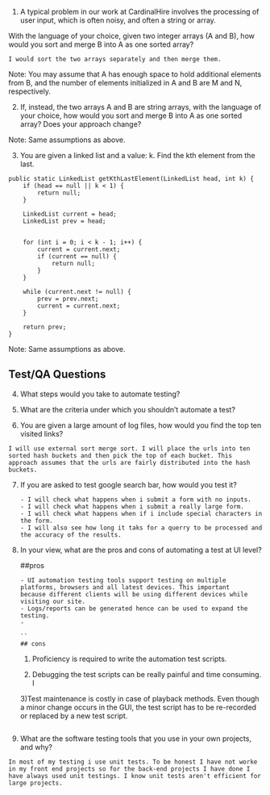1. A typical problem in our work at CardinalHire involves the processing of user input, which is often noisy, and often a string or array.

With the language of your choice, given two integer arrays (A and B), how would you sort and merge B into A as one sorted array?
```
I would sort the two arrays separately and then merge them. 
```

Note: You may assume that A has enough space to hold additional elements from B, and the number of elements initialized in A and B are M and N, respectively.

2. If, instead, the two arrays A and B are string arrays, with the language of your choice, how would you sort and merge B into A as one sorted array? Does your approach change?

Note: Same assumptions as above.

3. You are given a linked list and a value: k. Find the kth element from the last.
```
public static LinkedList getKthLastElement(LinkedList head, int k) {
    if (head == null || k < 1) {
        return null;
    }

    LinkedList current = head;
    LinkedList prev = head;


    for (int i = 0; i < k - 1; i++) {
        current = current.next;
        if (current == null) {
            return null;
        }
    }

    while (current.next != null) {
        prev = prev.next;
        current = current.next;
    }

    return prev;
}

```


Note: Same assumptions as above.

## Test/QA Questions

4. What steps would you take to automate testing?

5. What are the criteria under which you shouldn’t automate a test?

6. You are given a large amount of log files, how would you find the top ten visited links?
```
I will use external sort merge sort. I will place the urls into ten sorted hash buckets and then pick the top of each bucket. This approach assumes that the urls are fairly distributed into the hash buckets. 
```

7. If you are asked to test google search bar, how would you test it?
    ```
    - I will check what happens when i submit a form with no inputs.
    - I will check what happens when i submit a really large form.
    - I will check what happens when if i include special characters in the form.
    - I will also see how long it taks for a querry to be processed and the accuracy of the results.
    ```


8. In your view, what are the pros and cons of automating a test at UI level?
    
    ##pros
    ```
    - UI automation testing tools support testing on multiple platforms, browsers and all latest devices. This important            because different clients will be using different devices while visiting our site.
    - Logs/reports can be generated hence can be used to expand the testing.
    - 
   
    ``
    ## cons
    ```
   1) Proficiency is required to write the automation test scripts.

   2) Debugging the test scripts can be really painful and time consuming. I

   3)Test maintenance is costly in case of playback methods. Even though a minor change occurs in the GUI, the test script has to be re-recorded or replaced by a new test script. 

    ```
9. What are the software testing tools that you use in your own projects, and why?
```
In most of my testing i use unit tests. To be honest I have not worke in my front end projects so for the back-end projects I have done I have always used unit testings. I know unit tests aren't efficient for large projects.
```



